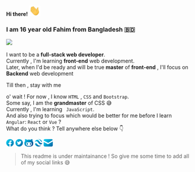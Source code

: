 #### Hi there! <img src="https://github.com/mahtamun-hoque-fahim/server/blob/main/icon server/animated icons/hand.gif" width="30px"><br>
### I am 16 year old **Fahim** from **Bangladesh** 🇧🇩

<img src="https://github.com/mahtamun-hoque-fahim/mahtamun-hoque-fahim.github.io/blob/main/assests/media/me.webp">

 I want to be a **full-stack web developer**. <br>
 Currently , I'm learning **front-end** web development. <br>
 Later, when I'd be ready and will be true **master** of **front-end** , I'll focus on **Backend** web development <br>
 
Till then , stay with me <br>

o' wait ! For now , I know ` HTML ` , `CSS` and `Bootstrap`. <br>
Some say, I am the **grandmaster** of CSS :sweat_smile: <br>
Currently , I'm learning ` JavaScript`.<br>
And also trying to focus which would be better for me before I learn `Angular`: `React` or `Vue` ? <br>
What do you think ?
Tell anywhere else below :point_down: <br>

<a href="https://facebook.com/mahtamunhoque.fahim" target="_blank" ><img src="https://github.com/mahtamun-hoque-fahim/server/blob/main/icon%20server/social%20icons/facebook.png" height="20px"></a> 
<a href="https://twitter.com/mahtamunF/" target="_blank" ><img src="https://github.com/mahtamun-hoque-fahim/server/blob/main/icon%20server/social%20icons/twitter.png" height="20px"></a> 
<a href="https://github.com/mahtamun-hoque-fahim/" target="_blank" ><img src="https://github.com/mahtamun-hoque-fahim/server/blob/main/icon%20server/social%20icons/Vector.png" height="20px"></a> 
<a href="https://fahim.pages.dev" target="_blank" ><img src="https://github.com/mahtamun-hoque-fahim/server/blob/main/icon%20server/social%20icons/earth.png" height="20px"></a>
<a href="mailto:mahtamunhoquefahim@gmail.com" target="_blank" ><img src="https://github.com/mahtamun-hoque-fahim/server/blob/main/icon%20server/social%20icons/mail.png" height="20px"></a>

<!-- comment trick 1
[![facebook logo](https://github.com/mahtamun-hoque-fahim/server/blob/main/icon%20server/social%20icons/facebook.png)](https://facebook.com/mahtamunhoque.fahim) 
[![twitter logo](https://github.com/mahtamun-hoque-fahim/server/blob/main/icon%20server/social%20icons/twitter.png)](https://twitter.com/mahtamunF)
[![github logo](https://github.com/mahtamun-hoque-fahim/server/blob/main/icon%20server/social%20icons/Vector.png)](https://github.com/mahtamun-hoque-fahim)  
[![website logo](https://github.com/mahtamun-hoque-fahim/server/blob/main/icon%20server/social%20icons/earth.png)](https://fahim.pages.dev) 
-->
[//]: # (comment trick 2)
[//]: # (This is a comment.)

> This readme is under maintainance ! 
> So give me some time to add all of my social links  :sweat_smile:
